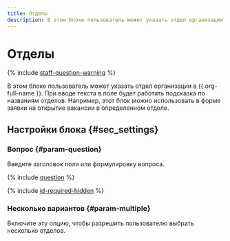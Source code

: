 ```yaml
---
title: Отделы
description: В этом блоке пользователь может указать отдел организации в {{ org-full-name }}. При вводе текста в поле будет работать подсказка по названиям отделов. Например, этот блок можно использовать в форме заявки на открытие вакансии в определенном отделе.
---
```


# Отделы

{% include [staff-question-warning](../../_includes/forms/staff-question-warning.md) %}

В этом блоке пользователь может указать отдел организации в {{ org-full-name }}. При вводе текста в поле будет работать подсказка по названиям отделов. Например, этот блок можно использовать в форме заявки на открытие вакансии в определенном отделе.


## Настройки блока {#sec_settings}

### Вопрос {#param-question}

Введите заголовок поля или формулировку вопроса.
    
{% include [question](../../_includes/forms/question.md) %}

{% include [id-required-hidden](../../_includes/forms/id-required-hidden.md) %}

### Несколько вариантов {#param-multiple}

Включите эту опцию, чтобы разрешить пользователю выбрать несколько отделов.